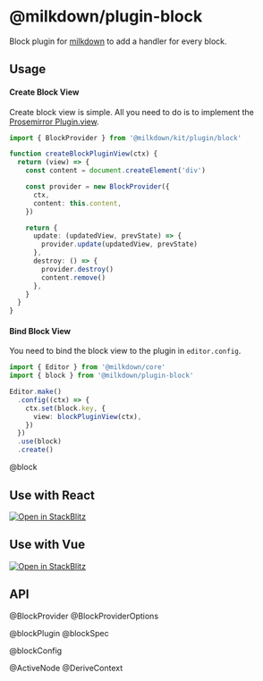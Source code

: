 # @milkdown/plugin-block

Block plugin for [milkdown](https://milkdown.dev/) to add a handler for every block.

## Usage

#### Create Block View

Create block view is simple.
All you need to do is to implement the [Prosemirror Plugin.view](https://prosemirror.net/docs/ref/#state.PluginSpec.view).

```typescript
import { BlockProvider } from '@milkdown/kit/plugin/block'

function createBlockPluginView(ctx) {
  return (view) => {
    const content = document.createElement('div')

    const provider = new BlockProvider({
      ctx,
      content: this.content,
    })

    return {
      update: (updatedView, prevState) => {
        provider.update(updatedView, prevState)
      },
      destroy: () => {
        provider.destroy()
        content.remove()
      },
    }
  }
}
```

#### Bind Block View

You need to bind the block view to the plugin in `editor.config`.

```typescript
import { Editor } from '@milkdown/core'
import { block } from '@milkdown/plugin-block'

Editor.make()
  .config((ctx) => {
    ctx.set(block.key, {
      view: blockPluginView(ctx),
    })
  })
  .use(block)
  .create()
```

@block

## Use with React

[![Open in StackBlitz](https://developer.stackblitz.com/img/open_in_stackblitz.svg)](https://stackblitz.com/github/Milkdown/examples/tree/main/react-block)

## Use with Vue

[![Open in StackBlitz](https://developer.stackblitz.com/img/open_in_stackblitz.svg)](https://stackblitz.com/github/Milkdown/examples/tree/main/vue-block)

## API

@BlockProvider
@BlockProviderOptions

@blockPlugin
@blockSpec

@blockConfig

@ActiveNode
@DeriveContext
